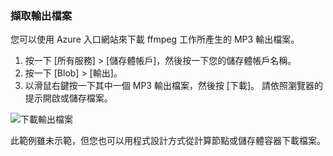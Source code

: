 ### <a name="retrieve-output-files"></a>擷取輸出檔案

您可以使用 Azure 入口網站來下載 ffmpeg 工作所產生的 MP3 輸出檔案。 

1. 按一下 [所有服務] > [儲存體帳戶]，然後按一下您的儲存體帳戶名稱。
2. 按一下 [Blob] > [輸出]。
3. 以滑鼠右鍵按一下其中一個 MP3 輸出檔案，然後按 [下載]。 請依照瀏覽器的提示開啟或儲存檔案。

![下載輸出檔案](./media/batch-common-tutorial-download/download.png)

此範例雖未示範，但您也可以用程式設計方式從計算節點或儲存體容器下載檔案。
